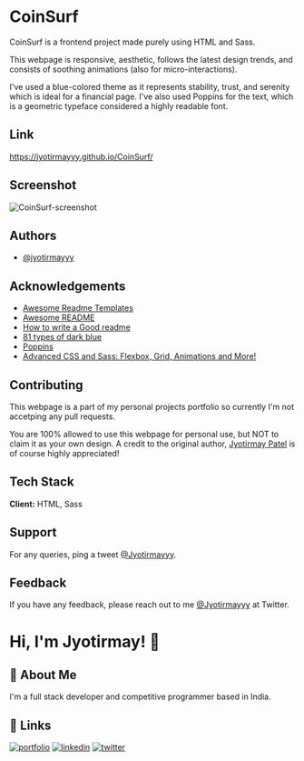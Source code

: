 
# CoinSurf

CoinSurf is a frontend project made purely using HTML and Sass.

This webpage is responsive, aesthetic, follows the latest design trends, and consists of soothing animations (also for micro-interactions).

I've used a blue-colored theme as it represents stability, trust, and serenity which is ideal for a financial page. I've also used Poppins for the text, which is a geometric typeface considered a highly readable font.
## Link

https://jyotirmayyy.github.io/CoinSurf/

## Screenshot
![CoinSurf-screenshot](https://user-images.githubusercontent.com/59317504/158420666-d57096d3-4c52-4962-b2ad-4321eae8c00c.png)

## Authors

- [@jyotirmayyy](https://github.com/jyotirmayyy)


## Acknowledgements

 - [Awesome Readme Templates](https://awesomeopensource.com/project/elangosundar/awesome-README-templates)
 - [Awesome README](https://github.com/matiassingers/awesome-readme)
 - [How to write a Good readme](https://bulldogjob.com/news/449-how-to-write-a-good-readme-for-your-github-project)
 - [81 types of dark blue](https://simplicable.com/new/dark-blue)
 - [Poppins](https://fonts.google.com/specimen/Poppins#glyphs)
 - [Advanced CSS and Sass: Flexbox, Grid, Animations and More!](https://www.udemy.com/course/advanced-css-and-sass/)



## Contributing

This webpage is a part of my personal projects portfolio so currently I'm not accetping any pull requests. 

You are 100% allowed to use this webpage for personal use, but NOT to claim it as your own design. A credit to the original author, [Jyotirmay Patel](https://github.com/jyotirmayyy) is of course highly appreciated!
## Tech Stack

**Client:** HTML, Sass

## Support

For any queries, ping a tweet [@Jyotirmayyy](https://twitter.com/Jyotirmayyy).


## Feedback

If you have any feedback, please reach out to me [@Jyotirmayyy](https://twitter.com/Jyotirmayyy) at Twitter.


# Hi, I'm Jyotirmay! 👋


## 🚀 About Me
I'm a full stack developer and competitive programmer based in India.


## 🔗 Links
[![portfolio](https://img.shields.io/badge/my_portfolio-000?style=for-the-badge&logo=ko-fi&logoColor=white)](https://github.com/jyotirmayyy)
[![linkedin](https://img.shields.io/badge/linkedin-0A66C2?style=for-the-badge&logo=linkedin&logoColor=white)](https://www.linkedin.com/in/jyotirmay-patel/)
[![twitter](https://img.shields.io/badge/twitter-1DA1F2?style=for-the-badge&logo=twitter&logoColor=white)](https://twitter.com/Jyotirmayyy)

